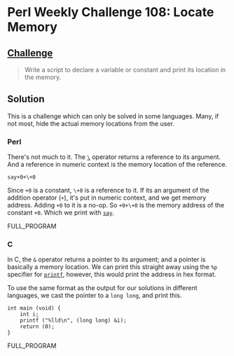 # Perl Weekly Challenge 108: Locate Memory

## [Challenge](https://perlweeklychallenge.org/blog/perl-weekly-challenge-108/#TASK1)

> Write a script to declare a variable or constant and print its
> location in the memory.


## Solution
This is a challenge which can only be solved in some languages.
Many, if not most, hide the actual memory locations from the user.

### Perl
There's not much to it. The
[`\`](https://perldoc.perl.org/perlop#Symbolic-Unary-Operators) operator returns
a reference to its argument. And a reference in numeric context 
is the memory location of the reference.

~~~~
say+0+\+0
~~~~

Since `+0` is a constant, `\+0` is a reference to it. If its an argument
of the addition operator (`+`), it's put in numeric context, and we get
memory address.
Adding `+0` to it is a no-op. So `+0+\+0` is the memory address of
the constant `+0`. Which we print with [`say`](#).

FULL_PROGRAM

### C

In C, the `&` operator returns a pointer to its argument; and a 
pointer is basically a memory location. We can print this straight
away using the `%p` specifier for [`printf`](#3), however, this
would print the address in hex format.

To use the same format as the output for our solutions in different
languages, we cast the pointer to a `long long`, and print this.

~~~~
int main (void) {
    int i;
    printf ("%lld\n", (long long) &i);
    return (0);
}
~~~~

FULL_PROGRAM
